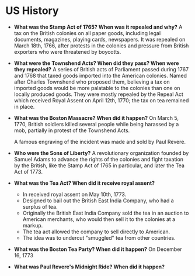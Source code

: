# US History

- **What was the Stamp Act of 1765? When was it repealed and why?** A tax on the British colonies on all paper goods, including  legal documents, magazines, playing cards, newspapers. It was repealed on March 18th, 1766, after protests in the colonies and pressure from British exporters who were threatened by boycotts.
- **What were the Townshend Acts? When did they pass? When were they repealed?** A series of British acts of Parliament passed during 1767 and 1768 that taxed goods imported into the American colonies. Named after Charles Townshend who proposed them, believing a tax on imported goods would be more palatable to the colonies than one on locally produced goods. They were mostly repealed by the Repeal Act which received Royal Assent on April 12th, 1770; the tax on tea remained in place.
- **What was the Boston Massacre? When did it happen?** On March 5, 1770, British soldiers killed several people while being harassed by a mob, partially in protest of the Townshend Acts.

    A famous engraving of the incident was made and sold by Paul Revere.
- **Who were the Sons of Liberty?** A revolutionary organization founded by Samuel Adams to advance the rights of the colonies and fight taxation by the British, like the Stamp Act of 1765 in particular, and later the Tea Act of 1773.
- **What was the Tea Act? When did it receive royal assent?**  
    - In received royal assent on May 10th, 1773.
    - Designed to bail out the British East India Company, who had a surplus of tea.
    - Originally the British East India Company sold the tea in an auction to American merchants, who would then sell it to the colonies at a markup.
    - The tea act allowed the company to sell directly to American.
    - The idea was to undercut "smuggled" tea from other countries.
- **What was the Boston Tea Party? When did it happen?** On December 16, 1773
- **What was Paul Revere's Midnight Ride? When did it happen?**